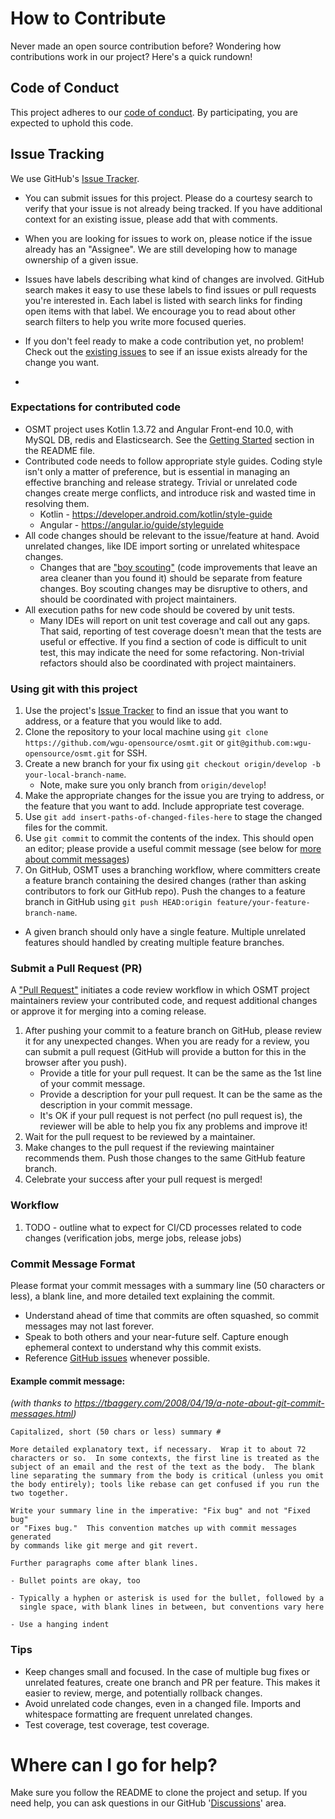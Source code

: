 # How to Contribute
Never made an open source contribution before? Wondering how contributions work in our project? Here's a quick rundown!

## Code of Conduct
This project adheres to our [code of conduct](CODE_OF_CONDUCT.md). By participating, you are expected to uphold this code.

## Issue Tracking
We use GitHub's [Issue Tracker](https://github.com/wgu-opensource/osmt/issues).
- You can submit issues for this project. Please do a courtesy search to verify that your issue is not already being tracked. If you have additional context for an existing issue, please add that with comments.
- When you are looking for issues to work on, please notice if the issue already has an "Assignee". We are still developing how to manage ownership of a given issue.
- Issues have labels describing what kind of changes are involved. GitHub search makes it easy to use these labels to find issues or pull requests you're interested in. Each label is listed with search links for finding open items with that label. We encourage you to read about other search filters to help you write more focused queries.

- If you don't feel ready to make a code contribution yet, no problem! Check out the [existing issues](https://github.com/wgu-opensource/osmt/issues) to see if an issue exists already for the change you want.
- 
### Expectations for contributed code
- OSMT project uses Kotlin 1.3.72 and Angular Front-end 10.0, with MySQL DB, redis and Elasticsearch. See the [Getting Started](README.md#getting-started) section in the README file.
- Contributed code needs to follow appropriate style guides. Coding style isn't only a matter of preference, but is essential in managing an effective branching and release strategy. Trivial or unrelated code changes create merge conflicts, and introduce risk and wasted time in resolving them.
  - Kotlin - https://developer.android.com/kotlin/style-guide
  - Angular - https://angular.io/guide/styleguide
- All code changes should be relevant to the issue/feature at hand. Avoid unrelated changes, like IDE import sorting or unrelated whitespace changes.
  - Changes that are ["boy scouting"](https://headspring.com/2020/01/27/clean-code-conundrum/) (code improvements that leave an area cleaner than you found it) should be separate from feature changes. Boy scouting changes may be disruptive to others, and should be coordinated with project maintainers.
- All execution paths for new code should be covered by unit tests.
  - Many IDEs will report on unit test coverage and call out any gaps. That said, reporting of test coverage doesn't mean that the tests are useful or effective. If you find a section of code is difficult to unit test, this may indicate the need for some refactoring. Non-trivial refactors should also be coordinated with project maintainers.

### Using git with this project
1. Use the project's [Issue Tracker](https://github.com/wgu-opensource/osmt/issues) to find an issue that you want to address, or a feature that you would like to add.
2. Clone the repository to your local machine using `git clone https://github.com/wgu-opensource/osmt.git` or `git@github.com:wgu-opensource/osmt.git` for SSH.
3. Create a new branch for your fix using `git checkout origin/develop -b your-local-branch-name`.
   - Note, make sure you only branch from `origin/develop`!
4. Make the appropriate changes for the issue you are trying to address, or the feature that you want to add. Include appropriate test coverage.
5. Use `git add insert-paths-of-changed-files-here` to stage the changed files for the commit.
6. Use `git commit` to commit the contents of the index. This should open an editor; please provide a useful commit message (see below for [more about commit messages](#commit-message-format))
7. On GitHub, OSMT uses a branching workflow, where committers create a feature branch containing the desired changes (rather than asking contributors to fork our GitHub repo). Push the changes to a feature branch in GitHub using `git push HEAD:origin feature/your-feature-branch-name`.
  - A given branch should only have a single feature. Multiple unrelated features should handled by creating multiple feature branches.

### Submit a Pull Request (PR)
A ["Pull Request"](https://docs.github.com/en/github/collaborating-with-pull-requests/proposing-changes-to-your-work-with-pull-requests/about-pull-requests) initiates a code review workflow in which OSMT project maintainers review your contributed code, and request additional changes or approve it for merging into a coming release.
1. After pushing your commit to a feature branch on GitHub, please review it for any unexpected changes. When you are ready for a review, you can submit a pull request (GitHub will provide a button for this in the browser after you push).
   - Provide a title for your pull request. It can be the same as the 1st line of your commit message.
   - Provide a description for your pull request. It can be the same as the description in your commit message.
   - It's OK if your pull request is not perfect (no pull request is), the reviewer will be able to help you fix any problems and improve it!
2. Wait for the pull request to be reviewed by a maintainer.
3. Make changes to the pull request if the reviewing maintainer recommends them. Push those changes to the same GitHub feature branch.
4. Celebrate your success after your pull request is merged!

### Workflow
1. TODO - outline what to expect for CI/CD processes related to code changes (verification jobs, merge jobs, release jobs)

### Commit Message Format
Please format your commit messages with a summary line (50 characters or less), a blank line, and more detailed text explaining the commit.
- Understand ahead of time that commits are often squashed, so commit messages may not last forever.
- Speak to both others and your near-future self. Capture enough ephemeral context to understand why this commit exists.
- Reference [GitHub issues](https://guides.github.com/features/issues/) whenever possible.

#### Example commit message:
_(with thanks to https://tbaggery.com/2008/04/19/a-note-about-git-commit-messages.html)_
```
Capitalized, short (50 chars or less) summary #

More detailed explanatory text, if necessary.  Wrap it to about 72
characters or so.  In some contexts, the first line is treated as the
subject of an email and the rest of the text as the body.  The blank
line separating the summary from the body is critical (unless you omit
the body entirely); tools like rebase can get confused if you run the
two together.

Write your summary line in the imperative: "Fix bug" and not "Fixed bug"
or "Fixes bug."  This convention matches up with commit messages generated
by commands like git merge and git revert.

Further paragraphs come after blank lines.

- Bullet points are okay, too

- Typically a hyphen or asterisk is used for the bullet, followed by a
  single space, with blank lines in between, but conventions vary here

- Use a hanging indent
```

### Tips
- Keep changes small and focused. In the case of multiple bug fixes or unrelated features, create one branch and PR per feature. This makes it easier to review, merge, and potentially rollback changes.
- Avoid unrelated code changes, even in a changed file. Imports and whitespace formatting are frequent unrelated changes.
- Test coverage, test coverage, test coverage. 

# Where can I go for help?
Make sure you follow the README to clone the project and setup. If you need help, you can ask questions in our GitHub '[Discussions](https://github.com/wgu-opensource/osmt/discussions)' area.
